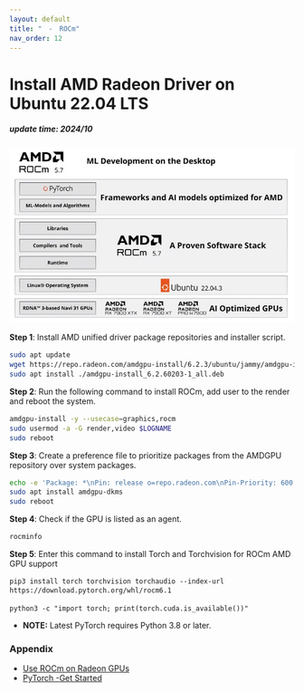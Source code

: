 ```yaml
---
layout: default
title: "　-　ROCm"
nav_order: 12
---
```


# Install AMD Radeon Driver on Ubuntu 22.04 LTS
##### update time: 2024/10

<div align="center"><img src="../../assets/images/rocm.png" width="640"/></div>

**Step 1**: Install AMD unified driver package repositories and installer script.
```bash
sudo apt update
wget https://repo.radeon.com/amdgpu-install/6.2.3/ubuntu/jammy/amdgpu-install_6.2.60203-1_all.deb
sudo apt install ./amdgpu-install_6.2.60203-1_all.deb
```

**Step 2**: Run the following command to install ROCm, add user to the render and reboot the system.
```bash
amdgpu-install -y --usecase=graphics,rocm
sudo usermod -a -G render,video $LOGNAME
sudo reboot
```

**Step 3**: Create a preference file to prioritize packages from the AMDGPU repository over system packages.
```bash
echo -e 'Package: *\nPin: release o=repo.radeon.com\nPin-Priority: 600' | sudo tee /etc/apt/preferences.d/rocm-pin-600
sudo apt install amdgpu-dkms
sudo reboot
```
**Step 4**: Check if the GPU is listed as an agent.
```bash
rocminfo
```

**Step 5**: Enter this command to install Torch and Torchvision for ROCm AMD GPU support
```
pip3 install torch torchvision torchaudio --index-url https://download.pytorch.org/whl/rocm6.1

python3 -c "import torch; print(torch.cuda.is_available())"
```
* **NOTE:** Latest PyTorch requires Python 3.8 or later.

### Appendix
* [Use ROCm on Radeon GPUs](https://rocm.docs.amd.com/projects/radeon/en/latest/docs/install/native_linux/install-radeon.html)
* [PyTorch -Get Started](https://pytorch.org/get-started/locally/)
